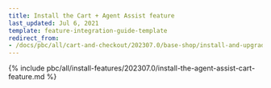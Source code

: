 ```yaml
---
title: Install the Cart + Agent Assist feature
last_updated: Jul 6, 2021
template: feature-integration-guide-template
redirect_from:
- /docs/pbc/all/cart-and-checkout/202307.0/base-shop/install-and-upgrade/install-features/install-the-cart-agent-assist-feature.html
---
```


{% include pbc/all/install-features/202307.0/install-the-agent-assist-cart-feature.md %} <!-- To edit, see /_includes/pbc/all/install-features/202307.0/install-the-agent-assist-cart-feature.md -->
